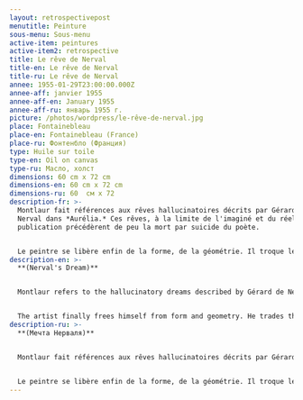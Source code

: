 ```yaml
---
layout: retrospectivepost
menutitle: Peinture
sous-menu: Sous-menu
active-item: peintures
active-item2: retrospective
title: Le rêve de Nerval
title-en: Le rêve de Nerval
title-ru: Le rêve de Nerval
annee: 1955-01-29T23:00:00.000Z
annee-aff: janvier 1955
annee-aff-en: January 1955
annee-aff-ru: январь 1955 г.
picture: /photos/wordpress/le-rêve-de-nerval.jpg
place: Fontainebleau
place-en: Fontainebleau (France)
place-ru: Фонтенбло (Франция)
type: Huile sur toile
type-en: Oil on canvas
type-ru: Масло, холст
dimensions: 60 cm x 72 cm
dimensions-en: 60 cm x 72 cm
dimensions-ru: 60  см x 72
description-fr: >-
  Montlaur fait références aux rêves hallucinatoires décrits par Gérard de
  Nerval dans *Aurélia.* Ces rêves, à la limite de l'imaginé et du réel, et leur
  publication précédèrent de peu la mort par suicide du poète.


  Le peintre se libère enfin de la forme, de la géométrie. Il troque le pinceau pour le couteau à palette, il détruit les contours. Son imagination peut maintenant exprimer sans entraves le rêve, trop souvent cauchemar, et la réalité.
description-en: >-
  **(Nerval's Dream)**


  Montlaur refers to the hallucinatory dreams described by Gérard de Nerval in *Aurélia.*  The publication of these dreams - where real and imagined life are hardly distinguishable - preceded the poet's suicide by a very short time.


  The artist finally frees himself from form and geometry. He trades the brush for the palette knife, he destroys the outlines. His imagination can now express without hindrance his dreams, too often nightmares, and reality.
description-ru: >-
  **(Мечта Нерваля)**


  Montlaur fait références aux rêves hallucinatoires décrits par Gérard de Nerval dans *Aurélia.* Ces rêves, à la limite de l'imaginé et du réel, et leur publication précédèrent de peu la mort par suicide du poète.


  Le peintre se libère enfin de la forme, de la géométrie. Il troque le pinceau pour le couteau à palette, il détruit les contours. Son imagination peut maintenant exprimer sans entraves le rêve, trop souvent cauchemar, et la réalité.
---
```

